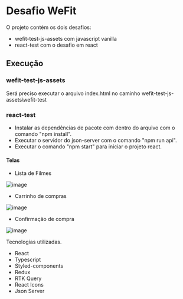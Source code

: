 # Desafio WeFit

O projeto contém os dois desafios: 
 - wefit-test-js-assets com javascript vanilla
 - react-test com o desafio em react
 
 ## Execução
 
 ### wefit-test-js-assets
 Será preciso executar o arquivo index.html no caminho wefit-test-js-assets\wefit-test
 
 ### react-test
 - Instalar as dependências de pacote com dentro do arquivo com o comando "npm install". 
 - Executar o servidor do json-server com o comando "npm run api".
 - Executar o comando "npm start" para iniciar o projeto react.
 
 #### Telas

- Lista de Filmes

![image](https://user-images.githubusercontent.com/72472248/187678772-ab7e6b84-7dc3-40bc-89e9-362156fccc66.png)


- Carrinho de compras

![image](https://user-images.githubusercontent.com/72472248/187678872-185b6fa0-e171-4f5b-a882-bcec431dd1e3.png)


- Confirmação de compra

![image](https://user-images.githubusercontent.com/72472248/187678936-34de67eb-b7f2-4a54-b703-76dce3c1b4db.png)


Tecnologias utilizadas.
- React
- Typescript
- Styled-components
- Redux
- RTK Query
- React Icons
- Json Server

